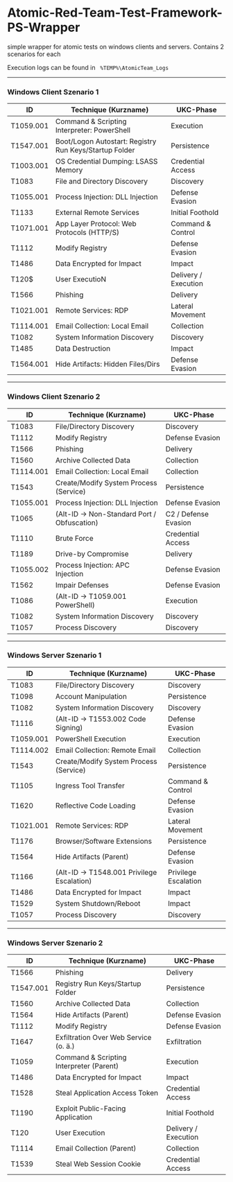 # Atomic-Red-Team-Test-Framework-PS-Wrapper
simple wrapper for atomic tests on windows clients and servers. Contains 2 scenarios for each

Execution logs can be found in ` %TEMP%\AtomicTeam_Logs`
***



### Windows Client Szenario 1

| ID        | Technique (Kurzname)                                   | UKC-Phase            |
| --------- | ------------------------------------------------------ | -------------------- |
| T1059.001 | Command & Scripting Interpreter: PowerShell            | Execution            |
| T1547.001 | Boot/Logon Autostart: Registry Run Keys/Startup Folder | Persistence          |
| T1003.001 | OS Credential Dumping: LSASS Memory                    | Credential Access    |
| T1083     | File and Directory Discovery                           | Discovery            |
| T1055.001 | Process Injection: DLL Injection                       | Defense Evasion      |
| T1133     | External Remote Services                               | Initial Foothold     |
| T1071.001 | App Layer Protocol: Web Protocols (HTTP/S)             | Command & Control    |
| T1112     | Modify Registry                                        | Defense Evasion      |
| T1486     | Data Encrypted for Impact                              | Impact               |
| T120$      |  User ExecutioN                                       | Delivery / Execution |
| T1566     | Phishing                                               | Delivery             |
| T1021.001 | Remote Services: RDP                                   | Lateral Movement     |
| T1114.001 | Email Collection: Local Email                          | Collection           |
| T1082     | System Information Discovery                           | Discovery            |
| T1485     | Data Destruction                                       | Impact               |
| T1564.001 | Hide Artifacts: Hidden Files/Dirs                      | Defense Evasion      |

---

### Windows Client Szenario 2

| ID        | Technique (Kurzname)                       | UKC-Phase            |
| --------- | ------------------------------------------ | -------------------- |
| T1083     | File/Directory Discovery                   | Discovery            |
| T1112     | Modify Registry                            | Defense Evasion      |
| T1566     | Phishing                                   | Delivery             |
| T1560     | Archive Collected Data                     | Collection           |
| T1114.001 | Email Collection: Local Email              | Collection           |
| T1543     | Create/Modify System Process (Service)     | Persistence          |
| T1055.001 | Process Injection: DLL Injection           | Defense Evasion      |
| T1065     | (Alt-ID → Non-Standard Port / Obfuscation) | C2 / Defense Evasion |
| T1110     | Brute Force                                | Credential Access    |
| T1189     | Drive-by Compromise                        | Delivery             |
| T1055.002 | Process Injection: APC Injection           | Defense Evasion      |
| T1562     | Impair Defenses                            | Defense Evasion      |
| T1086     | (Alt-ID → T1059.001 PowerShell)            | Execution            |
| T1082     | System Information Discovery               | Discovery            |
| T1057     | Process Discovery                          | Discovery            |

---

### Windows Server Szenario 1

| ID        | Technique (Kurzname)                      | UKC-Phase            |
| --------- | ----------------------------------------- | -------------------- |
| T1083     | File/Directory Discovery                  | Discovery            |
| T1098     | Account Manipulation                      | Persistence          |
| T1082     | System Information Discovery              | Discovery            |
| T1116     | (Alt-ID → T1553.002 Code Signing)         | Defense Evasion      |
| T1059.001 | PowerShell Execution                      | Execution            |
| T1114.002 | Email Collection: Remote Email            | Collection           |
| T1543     | Create/Modify System Process (Service)    | Persistence          |
| T1105     | Ingress Tool Transfer                     | Command & Control    |
| T1620     | Reflective Code Loading                   | Defense Evasion      |
| T1021.001 | Remote Services: RDP                      | Lateral Movement     |
| T1176     | Browser/Software Extensions               | Persistence          |
| T1564     | Hide Artifacts (Parent)                   | Defense Evasion      |
| T1166     | (Alt-ID → T1548.001 Privilege Escalation) | Privilege Escalation |
| T1486     | Data Encrypted for Impact                 | Impact               |
| T1529     | System Shutdown/Reboot                    | Impact               |
| T1057     | Process Discovery                         | Discovery            |

---

### Windows Server Szenario 2

| ID        | Technique (Kurzname)                     | UKC-Phase            |
| --------- | ---------------------------------------- | -------------------- |
| T1566     | Phishing                                 | Delivery             |
| T1547.001 | Registry Run Keys/Startup Folder         | Persistence          |
| T1560     | Archive Collected Data                   | Collection           |
| T1564     | Hide Artifacts (Parent)                  | Defense Evasion      |
| T1112     | Modify Registry                          | Defense Evasion      |
| T1647     | Exfiltration Over Web Service (o. ä.)    | Exfiltration         |
| T1059     | Command & Scripting Interpreter (Parent) | Execution            |
| T1486     | Data Encrypted for Impact                | Impact               |
| T1528     | Steal Application Access Token           | Credential Access    |
| T1190     | Exploit Public-Facing Application        | Initial Foothold     |
| T120      | User Execution        	                 | Delivery / Execution |
| T1114     | Email Collection (Parent)                | Collection           |
| T1539     | Steal Web Session Cookie                 | Credential Access    |

